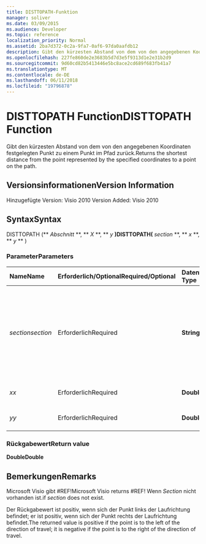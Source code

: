 ```yaml
---
title: DISTTOPATH-Funktion
manager: soliver
ms.date: 03/09/2015
ms.audience: Developer
ms.topic: reference
localization_priority: Normal
ms.assetid: 2ba7d372-0c2a-9fa7-0af6-97da0aafdb12
description: Gibt den kürzesten Abstand von dem von den angegebenen Koordinaten festgelegten Punkt zu einem Punkt im Pfad zurück.
ms.openlocfilehash: 227fe860de2e3683b5d7d3e5f9313d1e2e31b2d9
ms.sourcegitcommit: 9d60cd82b5413446e5bc8ace2cd689f683fb41a7
ms.translationtype: MT
ms.contentlocale: de-DE
ms.lasthandoff: 06/11/2018
ms.locfileid: "19796878"
---
```

# <a name="disttopath-function"></a><span data-ttu-id="546e4-103">DISTTOPATH Function</span><span class="sxs-lookup"><span data-stu-id="546e4-103">DISTTOPATH Function</span></span>

<span data-ttu-id="546e4-104">Gibt den kürzesten Abstand von dem von den angegebenen Koordinaten festgelegten Punkt zu einem Punkt im Pfad zurück.</span><span class="sxs-lookup"><span data-stu-id="546e4-104">Returns the shortest distance from the point represented by the specified coordinates to a point on the path.</span></span>
  
## <a name="version-information"></a><span data-ttu-id="546e4-105">Versionsinformationen</span><span class="sxs-lookup"><span data-stu-id="546e4-105">Version Information</span></span>

<span data-ttu-id="546e4-106">Hinzugefügte Version: Visio 2010
</span><span class="sxs-lookup"><span data-stu-id="546e4-106">Version Added: Visio 2010</span></span> 
  
## <a name="syntax"></a><span data-ttu-id="546e4-107">Syntax</span><span class="sxs-lookup"><span data-stu-id="546e4-107">Syntax</span></span>

<span data-ttu-id="546e4-108">DISTTOPATH (** *Abschnitt* **, ** *X* **, ** *y* **)</span><span class="sxs-lookup"><span data-stu-id="546e4-108">DISTTOPATH(** *section* **, ** *x* **, ** *y* ** )</span></span> 
  
### <a name="parameters"></a><span data-ttu-id="546e4-109">Parameter</span><span class="sxs-lookup"><span data-stu-id="546e4-109">Parameters</span></span>

|<span data-ttu-id="546e4-110">**Name**</span><span class="sxs-lookup"><span data-stu-id="546e4-110">**Name**</span></span>|<span data-ttu-id="546e4-111">**Erforderlich/Optional**</span><span class="sxs-lookup"><span data-stu-id="546e4-111">**Required/Optional**</span></span>|<span data-ttu-id="546e4-112">**Datentyp**</span><span class="sxs-lookup"><span data-stu-id="546e4-112">**Data Type**</span></span>|<span data-ttu-id="546e4-113">**Beschreibung**</span><span class="sxs-lookup"><span data-stu-id="546e4-113">**Description**</span></span>|
|:-----|:-----|:-----|:-----|
| <span data-ttu-id="546e4-114">_section_</span><span class="sxs-lookup"><span data-stu-id="546e4-114">_section_</span></span> <br/> |<span data-ttu-id="546e4-115">Erforderlich</span><span class="sxs-lookup"><span data-stu-id="546e4-115">Required</span></span>  <br/> |<span data-ttu-id="546e4-116">**String**</span><span class="sxs-lookup"><span data-stu-id="546e4-116">**String**</span></span> <br/> |<span data-ttu-id="546e4-117">Der Abschnitt "Geometrie", der den Pfad darstellt, angegeben mit einer Referenz auf dessen Zelle "Path" (z. B. Geometrie1.Path).</span><span class="sxs-lookup"><span data-stu-id="546e4-117">The Geometry section that represents the path, specified by a reference to its Path cell (for example, Geometry1.Path).</span></span>  <br/> |
| <span data-ttu-id="546e4-118">_x_</span><span class="sxs-lookup"><span data-stu-id="546e4-118">_x_</span></span> <br/> |<span data-ttu-id="546e4-119">Erforderlich</span><span class="sxs-lookup"><span data-stu-id="546e4-119">Required</span></span>  <br/> |<span data-ttu-id="546e4-120">**Double**</span><span class="sxs-lookup"><span data-stu-id="546e4-120">**Double**</span></span> <br/> |<span data-ttu-id="546e4-121">Die _X_-Koordinate des Punkts.</span><span class="sxs-lookup"><span data-stu-id="546e4-121">The  _x_-coordinate of the point.</span></span>  <br/> |
| <span data-ttu-id="546e4-122">_y_</span><span class="sxs-lookup"><span data-stu-id="546e4-122">_y_</span></span> <br/> |<span data-ttu-id="546e4-123">Erforderlich</span><span class="sxs-lookup"><span data-stu-id="546e4-123">Required</span></span>  <br/> |<span data-ttu-id="546e4-124">**Double**</span><span class="sxs-lookup"><span data-stu-id="546e4-124">**Double**</span></span> <br/> |<span data-ttu-id="546e4-125">Die _y_-Koordinate des Punkts.</span><span class="sxs-lookup"><span data-stu-id="546e4-125">The  _y_-coordinate of the point.</span></span>  <br/> |
   
### <a name="return-value"></a><span data-ttu-id="546e4-126">Rückgabewert</span><span class="sxs-lookup"><span data-stu-id="546e4-126">Return value</span></span>

 <span data-ttu-id="546e4-127">**Double**</span><span class="sxs-lookup"><span data-stu-id="546e4-127">**Double**</span></span>
  
## <a name="remarks"></a><span data-ttu-id="546e4-128">Bemerkungen</span><span class="sxs-lookup"><span data-stu-id="546e4-128">Remarks</span></span>

<span data-ttu-id="546e4-129">Microsoft Visio gibt #REF!</span><span class="sxs-lookup"><span data-stu-id="546e4-129">Microsoft Visio returns #REF!</span></span> <span data-ttu-id="546e4-130">Wenn _Section_ nicht vorhanden ist.</span><span class="sxs-lookup"><span data-stu-id="546e4-130">if  _section_ does not exist.</span></span> 
  
<span data-ttu-id="546e4-131">Der Rückgabewert ist positiv, wenn sich der Punkt links der Laufrichtung befindet; er ist positiv, wenn sich der Punkt rechts der Laufrichtung befindet.</span><span class="sxs-lookup"><span data-stu-id="546e4-131">The returned value is positive if the point is to the left of the direction of travel; it is negative if the point is to the right of the direction of travel.</span></span>
  

